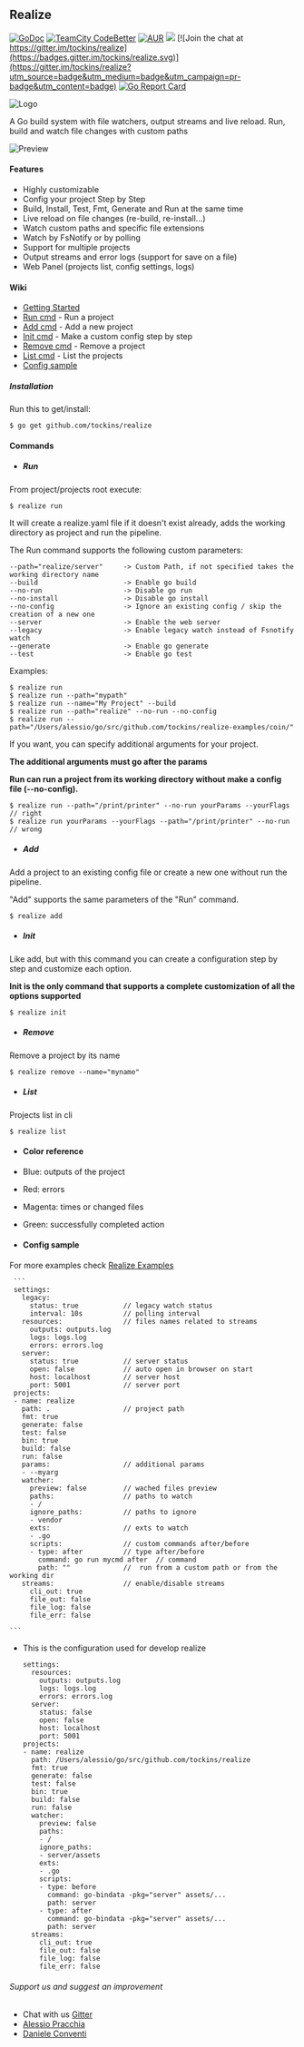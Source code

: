 ## Realize

[![GoDoc](https://img.shields.io/badge/documentation-godoc-blue.svg)](https://godoc.org/github.com/tockins/realize)
[![TeamCity CodeBetter](https://travis-ci.org/tockins/realize.svg?branch=v1)](https://travis-ci.org/tockins/realize)
[![AUR](https://img.shields.io/aur/license/yaourt.svg?maxAge=2592000?style=flat-square)](https://raw.githubusercontent.com/tockins/realize/v1/LICENSE)
[![](https://img.shields.io/badge/realize-examples-yellow.svg)](https://github.com/tockins/realize-examples)
[![Join the chat at https://gitter.im/tockins/realize](https://badges.gitter.im/tockins/realize.svg)](https://gitter.im/tockins/realize?utm_source=badge&utm_medium=badge&utm_campaign=pr-badge&utm_content=badge)
[![Go Report Card](https://goreportcard.com/badge/github.com/tockins/realize)](https://goreportcard.com/report/github.com/tockins/realize)


![Logo](http://i.imgur.com/8nr2s1b.jpg)

A Go build system with file watchers, output streams and live reload. Run, build and watch file changes with custom paths

![Preview](http://i.imgur.com/dJbNZjt.gif)

#### Features

- Highly customizable
- Config your project Step by Step
- Build, Install, Test, Fmt, Generate and Run at the same time
- Live reload on file changes (re-build, re-install...)
- Watch custom paths and specific file extensions
- Watch by FsNotify or by polling
- Support for multiple projects
- Output streams and error logs (support for save on a file)
- Web Panel (projects list, config settings, logs)

#### Wiki

- [Getting Started](#installation-and-usage)
- [Run cmd](#run) - Run a project
- [Add cmd](#add) - Add a new project
- [Init cmd](#init) - Make a custom config step by step
- [Remove cmd](#remove) - Remove a project 
- [List cmd](#list) - List the projects
- [Config sample](#config-sample)


##### Installation
Run this to get/install:
```
$ go get github.com/tockins/realize
```
#### Commands

- ##### Run
From project/projects root execute:
```
$ realize run
```

It will create a realize.yaml file if it doesn't exist already, adds the working directory as project and run the pipeline.

The Run command supports the following custom parameters:

```
--path="realize/server"     -> Custom Path, if not specified takes the working directory name    
--build                     -> Enable go build   
--no-run                    -> Disable go run
--no-install                -> Disable go install
--no-config                 -> Ignore an existing config / skip the creation of a new one
--server                    -> Enable the web server
--legacy                    -> Enable legacy watch instead of Fsnotify watch
--generate                  -> Enable go generate
--test                      -> Enable go test
```
Examples:

```
$ realize run
$ realize run --path="mypath"
$ realize run --name="My Project" --build
$ realize run --path="realize" --no-run --no-config
$ realize run --path="/Users/alessio/go/src/github.com/tockins/realize-examples/coin/"
```

If you want, you can specify additional arguments for your project.

 **The additional arguments must go after the params**
 
 **Run can run a project from its working directory without make a config file (--no-config).**

```
$ realize run --path="/print/printer" --no-run yourParams --yourFlags // right
$ realize run yourParams --yourFlags --path="/print/printer" --no-run // wrong
```
- ##### Add 

Add a project to an existing config file or create a new one without run the pipeline. 

"Add" supports the same parameters of the "Run" command.

```
$ realize add
```

- ##### Init 

Like add, but with this command you can create a configuration step by step and customize each option. 

**Init is the only command that supports a complete customization of all the options supported**

```
$ realize init
```

- ##### Remove
Remove a project by its name
```
$ realize remove --name="myname"
```

- ##### List
Projects list in cli
```
$ realize list
```

- #### Color reference

- Blue: outputs of the project
- Red: errors
- Magenta: times or changed files
- Green: successfully completed action


- #### Config sample

For more examples check [Realize Examples](https://github.com/tockins/realize-examples)

     ```
     settings:
       legacy:                
         status: true           // legacy watch status
         interval: 10s          // polling interval
       resources:               // files names related to streams
         outputs: outputs.log   
         logs: logs.log         
         errors: errors.log
       server:                  
         status: true           // server status         
         open: false            // auto open in browser on start
         host: localhost        // server host  
         port: 5001             // server port
     projects:
     - name: realize    
       path: .                  // project path
       fmt: true                
       generate: false
       test: false
       bin: true
       build: false
       run: false
       params:                  // additional params
       - --myarg
       watcher:
         preview: false         // wached files preview
         paths:                 // paths to watch
         - /
         ignore_paths:          // paths to ignore
         - vendor
         exts:                  // exts to watch
         - .go
         scripts:               // custom commands after/before
         - type: after          // type after/before
           command: go run mycmd after  // command
           path: ""             //  run from a custom path or from the working dir
       streams:                 // enable/disable streams 
         cli_out: true
         file_out: false
         file_log: false
         file_err: false

    ```                      
- This is the configuration used for develop realize   

    ```
    settings:
      resources:
        outputs: outputs.log
        logs: logs.log
        errors: errors.log
      server:
        status: false
        open: false
        host: localhost
        port: 5001
    projects:
    - name: realize
      path: /Users/alessio/go/src/github.com/tockins/realize
      fmt: true
      generate: false
      test: false
      bin: true
      build: false
      run: false
      watcher:
        preview: false
        paths:
        - /
        ignore_paths:
        - server/assets
        exts:
        - .go
        scripts:
        - type: before
          command: go-bindata -pkg="server" assets/...
          path: server
        - type: after
          command: go-bindata -pkg="server" assets/...
          path: server
      streams:
        cli_out: true
        file_out: false
        file_log: false
        file_err: false
    ```                    


###### Support us and suggest an improvement

- Chat with us [Gitter](https://gitter.im/tockins/realize)
- [Alessio Pracchia](https://www.linkedin.com/in/alessio-pracchia-38a70673)
- [Daniele Conventi](https://www.linkedin.com/in/conventi)
